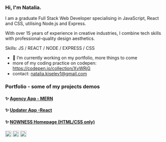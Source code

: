 ### Hi, I'm Natalia.

I am a graduate Full Stack Web Developer specialising in JavaScript, React and CSS, utilising Node.js and Express.

With over 15 years of experience in creative industries, I combine tech skills with professional-quality design aesthetics.

Skills: JS / REACT / NODE / EXPRESS / CSS 

- 🔭 I’m currently working on my portfolio, more things to come 
- more of my coding practice on codepen: https://codepen.io/collection/XvWRjG
- contact: natalia.kiselev1@gmail.com
 
 ### Portfolio - some of my projects demos
 
 #### ✨ [Agency App - MERN](https://agency-app-react.web.app)

#### ✨ [Updater App -React](https://updater.netlify.app/)

#### ✨ [NOWNESS Homepage (HTML/CSS only)](https://nowness-copy.netlify.app)





[<img src='https://cdn.jsdelivr.net/npm/simple-icons@3.0.1/icons/github.svg' alt='github' height='20'>](https://github.com/nataliakiselev)  [<img src='https://cdn.jsdelivr.net/npm/simple-icons@3.0.1/icons/linkedin.svg' alt='linkedin' height='20'>](https://www.linkedin.com/in/nataliakiselev/)  [<img src='https://cdn.jsdelivr.net/npm/simple-icons@3.0.1/icons/twitter.svg' alt='twitter' height='20'>](https://twitter.com/kiselev_natalia)  
  
